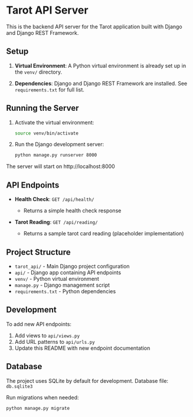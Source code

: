 # Tarot API Server

This is the backend API server for the Tarot application built with Django and Django REST Framework.

## Setup

1. **Virtual Environment**: A Python virtual environment is already set up in the `venv/` directory.

2. **Dependencies**: Django and Django REST Framework are installed. See `requirements.txt` for full list.

## Running the Server

1. Activate the virtual environment:
   ```bash
   source venv/bin/activate
   ```

2. Run the Django development server:
   ```bash
   python manage.py runserver 8000
   ```

The server will start on http://localhost:8000

## API Endpoints

- **Health Check**: `GET /api/health/`
  - Returns a simple health check response

- **Tarot Reading**: `GET /api/reading/`
  - Returns a sample tarot card reading (placeholder implementation)

## Project Structure

- `tarot_api/` - Main Django project configuration
- `api/` - Django app containing API endpoints
- `venv/` - Python virtual environment
- `manage.py` - Django management script
- `requirements.txt` - Python dependencies

## Development

To add new API endpoints:

1. Add views to `api/views.py`
2. Add URL patterns to `api/urls.py`
3. Update this README with new endpoint documentation

## Database

The project uses SQLite by default for development. Database file: `db.sqlite3`

Run migrations when needed:
```bash
python manage.py migrate
```
